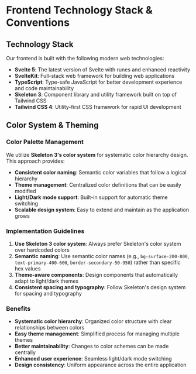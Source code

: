 # Frontend Technology Stack & Conventions

## Technology Stack

Our frontend is built with the following modern web technologies:

- **Svelte 5**: The latest version of Svelte with runes and enhanced reactivity
- **SvelteKit**: Full-stack web framework for building web applications
- **TypeScript**: Type-safe JavaScript for better development experience and code maintainability
- **Skeleton 3**: Component library and utility framework built on top of Tailwind CSS
- **Tailwind CSS 4**: Utility-first CSS framework for rapid UI development

## Color System & Theming

### Color Palette Management

We utilize **Skeleton 3's color system** for systematic color hierarchy design. This approach provides:

- **Consistent color naming**: Semantic color variables that follow a logical hierarchy
- **Theme management**: Centralized color definitions that can be easily modified
- **Light/Dark mode support**: Built-in support for automatic theme switching
- **Scalable design system**: Easy to extend and maintain as the application grows

### Implementation Guidelines

1. **Use Skeleton 3 color system**: Always prefer Skeleton's color system over hardcoded colors
2. **Semantic naming**: Use semantic color names (e.g., `bg-surface-200-800`, `text-primary-400-600`, `border-secondary-50-950`) rather than specific hex values
3. **Theme-aware components**: Design components that automatically adapt to light/dark themes
4. **Consistent spacing and typography**: Follow Skeleton's design system for spacing and typography

### Benefits

- **Systematic color hierarchy**: Organized color structure with clear relationships between colors
- **Easy theme management**: Simplified process for managing multiple themes
- **Better maintainability**: Changes to color schemes can be made centrally
- **Enhanced user experience**: Seamless light/dark mode switching
- **Design consistency**: Uniform appearance across the entire application